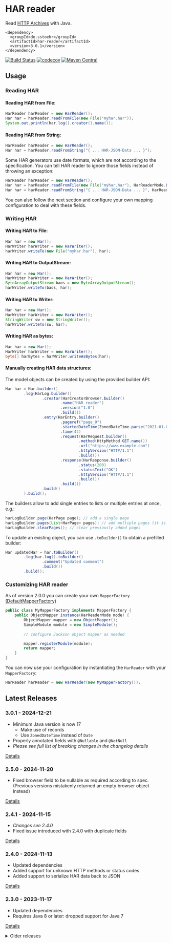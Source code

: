 HAR reader
==========

Read [HTTP Archives](http://www.softwareishard.com/blog/har-12-spec/) with Java.

```
<dependency>
  <groupId>de.sstoehr</groupId>
  <artifactId>har-reader</artifactId>
  <version>3.0.1</version>
</dependency>
```

[![Build Status](https://app.travis-ci.com/sdstoehr/har-reader.svg?branch=main)](https://app.travis-ci.com/sdstoehr/har-reader)
[![codecov](https://codecov.io/github/sdstoehr/har-reader/graph/badge.svg?token=TQ9XVRjg4A)](https://codecov.io/github/sdstoehr/har-reader)
[![Maven Central](https://img.shields.io/maven-central/v/de.sstoehr/har-reader.svg)](http://mvnrepository.com/artifact/de.sstoehr/har-reader)

## Usage

### Reading HAR

#### Reading HAR from File:

```java
HarReader harReader = new HarReader();
Har har = harReader.readFromFile(new File("myhar.har"));
System.out.println(har.log().creator().name());
```

#### Reading HAR from String:

```java
HarReader harReader = new HarReader();
Har har = harReader.readFromString("{ ... HAR-JSON-Data ... }");
```

Some HAR generators use date formats, which are not according to the specification.
You can tell HAR reader to ignore those fields instead of throwing an exception:

```java
HarReader harReader = new HarReader();   
Har har = harReader.readFromFile(new File("myhar.har"), HarReaderMode.LAX);
Har har = harReader.readFromString("{ ... HAR-JSON-Data ... }", HarReaderMode.LAX);
```

You can also follow the next section and configure your own mapping configuration to deal with these fields.

### Writing HAR

#### Writing HAR to File:

```java
Har har = new Har();
HarWriter harWriter = new HarWriter();
harWriter.writeTo(new File("myhar.har"), har);
```

#### Writing HAR to OutputStream:

```java
Har har = new Har();
HarWriter harWriter = new HarWriter();
ByteArrayOutputStream baos = new ByteArrayOutputStream();
harWriter.writeTo(baos, har);
```

#### Writing HAR to Writer:

```java
Har har = new Har();
HarWriter harWriter = new HarWriter();
StringWriter sw = new StringWriter();
harWriter.writeTo(sw, har);
```

#### Writing HAR as bytes:

```java
Har har = new Har();
HarWriter harWriter = new HarWriter();
byte[] harBytes = harWriter.writeAsBytes(har);
```

#### Manually creating HAR data structures:

The model objects can be created by using the provided builder API:

```java
Har har = Har.builder()
        .log(HarLog.builder()
                .creator(HarCreatorBrowser.builder()
                        .name("HAR reader")
                        .version("1.0")
                        .build())
                .entry(HarEntry.builder()
                        .pageref("page_0")
                        .startedDateTime(ZonedDateTime.parse("2021-01-01T00:00:00Z"))
                        .time(42)
                        .request(HarRequest.builder()
                                .method(HttpMethod.GET.name())
                                .url("https://www.example.com")
                                .httpVersion("HTTP/1.1")
                                .build())
                        .response(HarResponse.builder()
                                .status(200)
                                .statusText("OK")
                                .httpVersion("HTTP/1.1")
                                .build())
                        .build())
                .build()
        ).build();
```

The builders allow to add single entries to lists or multiple entries at once, e.g.:

```java
harLogBuilder.page(HarPage page); // add a single page
harLogBuilder.pages(List<HarPage> pages); // add multiple pages (it is NOT replacing previously added pages!)
harLogBuilder.clearPages(); // clear previously added pages
```

To update an existing object, you can use `.toBuilder()` to obtain a prefilled builder:

```java
Har updatedHar = har.toBuilder()
        .log(har.log().toBuilder()
                .comment("Updated comment")
                .build())
        .build();
```

### Customizing HAR reader

As of version 2.0.0 you can create your own `MapperFactory` [(DefaultMapperFactory)](src/main/java/de/sstoehr/harreader/jackson/DefaultMapperFactory.java)

 
```java
public class MyMapperFactory implements MapperFactory {
    public ObjectMapper instance(HarReaderMode mode) {
        ObjectMapper mapper = new ObjectMapper();
        SimpleModule module = new SimpleModule();
        
        // configure Jackson object mapper as needed

        mapper.registerModule(module);
        return mapper;
    }
}
```

You can now use your configuration by instantiating the `HarReader` with your `MapperFactory`:

```java
HarReader harReader = new HarReader(new MyMapperFactory());
```

## Latest Releases

### 3.0.1 - 2024-12-21

* Minimum Java version is now 17
  * Make use of records 
  * Use `ZonedDateTime` instead of `Date`
* Properly annotated fields with `@Nullable` and `@NotNull`
* _Please see full list of breaking changes in the changelog details_

[Details](https://github.com/sdstoehr/har-reader/releases/tag/har-reader-3.0.1)

### 2.5.0 - 2024-11-20

* Fixed browser field to be nullable as required according to spec. (Previous versions mistakenly returned an empty browser object instead)

[Details](https://github.com/sdstoehr/har-reader/releases/tag/har-reader-2.5.0)

### 2.4.1 - 2024-11-15

* _Changes see 2.4.0_
* Fixed issue introduced with 2.4.0 with duplicate fields

[Details](https://github.com/sdstoehr/har-reader/releases/tag/har-reader-2.4.1)

### 2.4.0 - 2024-11-13

* Updated dependencies
* Added support for unknown HTTP methods or status codes
* Added support to serialize HAR data back to JSON

[Details](https://github.com/sdstoehr/har-reader/releases/tag/har-reader-2.4.0)

### 2.3.0 - 2023-11-17

* Updated dependencies
* Requires Java 8 or later: dropped support for Java 7

[Details](https://github.com/sdstoehr/har-reader/releases/tag/har-reader-2.3.0)

<details>
<summary>Older releases</summary>
  
### 2.2.1 - 2022-05-26

* Updated dependencies
* #82: Make sure default values from HAR entities satisfies specification

[Details](https://github.com/sdstoehr/har-reader/releases/tag/har-reader-2.2.1)

### 2.2.0 - 2021-03-27

* Updated dependencies
* Added support for fields, which are not supported in official spec. You can access these fields using `Map<String, Object> getAdditional()`

[Details](https://github.com/sdstoehr/har-reader/releases/tag/har-reader-2.2.0)

### 2.1.10 - 2020-10-05

* Updated dependencies

[Details](https://github.com/sdstoehr/har-reader/releases/tag/har-reader-2.1.10)

### 2.1.9 - 2020-06-30

* Updated dependencies

_This is the first release, which is provided both on GitHub and Maven Central repository._

[Details](https://github.com/sdstoehr/har-reader/releases/tag/har-reader-2.1.9)

### 2.1.8 - 2020-05-24

* Updated dependencies

[Details](https://github.com/sdstoehr/har-reader/releases/tag/har-reader-2.1.8)

### 2.1.7 - 2019-11-05

* Updated dependencies

[Details](https://github.com/sdstoehr/har-reader/releases/tag/har-reader-2.1.7)

### 2.1.6 - 2019-10-04

* Updated dependencies

[Details](https://github.com/sdstoehr/har-reader/releases/tag/har-reader-2.1.6)

### 2.1.5 - 2019-09-06

* Updated dependencies

[Details](https://github.com/sdstoehr/har-reader/releases/tag/har-reader-2.1.5)

### 2.1.4 - 2019-05-24

* Updated dependencies

[Details](https://github.com/sdstoehr/har-reader/releases/tag/har-reader-2.1.4)

### 2.1.3 - 2018-10-18

* Updated dependencies ([CVE-2018-7489](https://nvd.nist.gov/vuln/detail/CVE-2018-7489))

[Details](https://github.com/sdstoehr/har-reader/releases/tag/har-reader-2.1.3)

### 2.1.2 - 2018-08-02

* Added support for several HTTP status codes, e.g. (308, 422 - 451, 505 - 511)

[Details](https://github.com/sdstoehr/har-reader/releases/tag/har-reader-2.1.2)

### 2.1.1 - 2018-07-26

* Added support for HTTP method: ```PATCH```

[Details](https://github.com/sdstoehr/har-reader/releases/tag/har-reader-2.1.1)

### 2.1.0 - 2018-03-11

* You can now access additional fields, which are not part of the HAR spec:

```java
response.getAdditional().get("_transferSize");
```

[Details](https://github.com/sdstoehr/har-reader/releases/tag/har-reader-2.1.0)

### 2.0.3 - 2017-04-14

* Added equals and hashCode methods

### 2.0.2 - 2016-11-21

* Added CCM_POST HttpMethod to enum

### 2.0.1 - 2016-04-16 

* Ignore invalid integers in lax mode

[Details](https://github.com/sdstoehr/har-reader/releases/tag/har-reader-2.0.1)

### 2.0.0 - 2015-08-30

* HAR reader is now easier customizable. Use your own `MapperFactory` to adjust HAR reader for your project!
* HAR reader threw exceptions, when required fields were empty. This behaviour was changed, so that you can now read non-standard-compliant HAR files
  
[Details](https://github.com/sdstoehr/har-reader/releases/tag/har-reader-2.0.0)  
</details>
